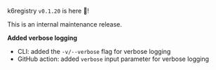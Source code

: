 k6registry `v0.1.20` is here 🎉!

This is an internal maintenance release.

**Added verbose logging**

- CLI: added the `-v/--verbose` flag for verbose logging
- GitHub action: added `verbose` input parameter for verbose logging
